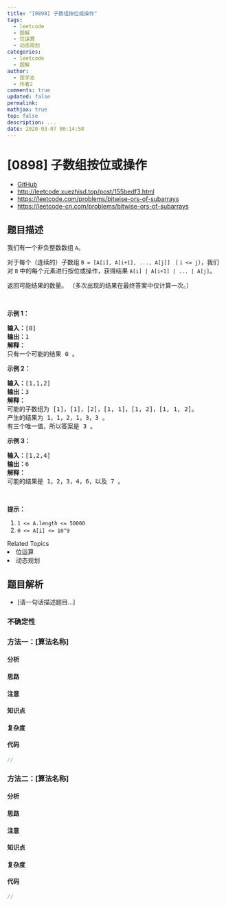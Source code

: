 ```yaml
---
title: "[0898] 子数组按位或操作"
tags:
  - leetcode
  - 题解
  - 位运算
  - 动态规划
categories:
  - leetcode
  - 题解
author:
  - 张学志
  - 作者2
comments: true
updated: false
permalink:
mathjax: true
top: false
description: ...
date: 2020-03-07 00:14:58
---
```



# [0898] 子数组按位或操作
* [GitHub](https://github.com/algoboy101/LeetCodeCrowdsource/tree/master/_posts/QA/%5B0898%5D%20%E5%AD%90%E6%95%B0%E7%BB%84%E6%8C%89%E4%BD%8D%E6%88%96%E6%93%8D%E4%BD%9C.md)
* http://leetcode.xuezhisd.top/post/155bedf3.html
* https://leetcode.com/problems/bitwise-ors-of-subarrays
* https://leetcode-cn.com/problems/bitwise-ors-of-subarrays


## 题目描述

<p>我们有一个非负整数数组&nbsp;<code>A</code>。</p>

<p>对于每个（连续的）子数组&nbsp;<code>B =&nbsp;[A[i], A[i+1], ..., A[j]]</code> （&nbsp;<code>i &lt;= j</code>），我们对&nbsp;<code>B</code>&nbsp;中的每个元素进行按位或操作，获得结果&nbsp;<code>A[i] | A[i+1] | ... | A[j]</code>。</p>

<p>返回可能结果的数量。 （多次出现的结果在最终答案中仅计算一次。）</p>

<p>&nbsp;</p>

<p><strong>示例 1：</strong></p>

<pre><strong>输入：</strong>[0]
<strong>输出：</strong>1
<strong>解释：</strong>
只有一个可能的结果 0 。
</pre>

<p><strong>示例 2：</strong></p>

<pre><strong>输入：</strong>[1,1,2]
<strong>输出：</strong>3
<strong>解释：</strong>
可能的子数组为 [1]，[1]，[2]，[1, 1]，[1, 2]，[1, 1, 2]。
产生的结果为 1，1，2，1，3，3 。
有三个唯一值，所以答案是 3 。
</pre>

<p><strong>示例&nbsp;3：</strong></p>

<pre><strong>输入：</strong>[1,2,4]
<strong>输出：</strong>6
<strong>解释：</strong>
可能的结果是 1，2，3，4，6，以及 7 。
</pre>

<p>&nbsp;</p>

<p><strong>提示：</strong></p>

<ol>
	<li><code>1 &lt;= A.length &lt;= 50000</code></li>
	<li><code>0 &lt;= A[i] &lt;= 10^9</code></li>
</ol>
<div><div>Related Topics</div><div><li>位运算</li><li>动态规划</li></div></div>


## 题目解析
* [请一句话描述题目...]

### 不确定性


### 方法一：[算法名称]

#### 分析

#### 思路

#### 注意

#### 知识点

#### 复杂度

#### 代码

```cpp
//
```


### 方法二：[算法名称]

#### 分析

#### 思路

#### 注意

#### 知识点

#### 复杂度

#### 代码

```cpp
//
```


